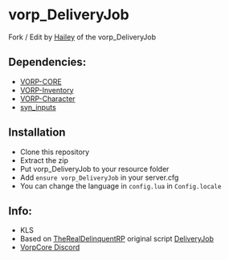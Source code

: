 # vorp_DeliveryJob
Fork / Edit by [Hailey](https://github.com/Hailey-Ross/) of the vorp_DeliveryJob 

## Dependencies:
- [VORP-CORE](https://github.com/VORPCORE/VORP-Core)
- [VORP-Inventory](https://github.com/VORPCORE/VORP-Inventory)
- [VORP-Character](https://github.com/VORPCORE/VORP-Character)
- [syn_inputs](https://discord.com/channels/777290543406776341/777295888543645716)

## Installation

- Clone this repository
- Extract the zip
- Put vorp_DeliveryJob to your resource folder
- Add ```ensure vorp_DeliveryJob``` in your server.cfg
- You can change the language in ```config.lua``` in ```Config.locale```


## Info:
- KLS
- Based on [TheRealDelinquentRP](https://github.com/TheRealDelinquentRP) original script [DeliveryJob](https://github.com/TheRealDelinquentRP/redemrp_Deliveryjob)
- [VorpCore Discord](https://discord.vorpcore.com)
